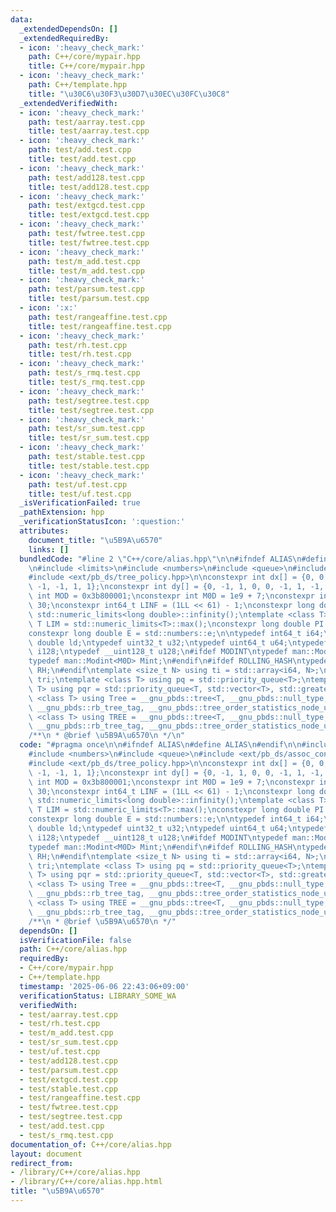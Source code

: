 ```yaml
---
data:
  _extendedDependsOn: []
  _extendedRequiredBy:
  - icon: ':heavy_check_mark:'
    path: C++/core/mypair.hpp
    title: C++/core/mypair.hpp
  - icon: ':heavy_check_mark:'
    path: C++/template.hpp
    title: "\u30C6\u30F3\u30D7\u30EC\u30FC\u30C8"
  _extendedVerifiedWith:
  - icon: ':heavy_check_mark:'
    path: test/aarray.test.cpp
    title: test/aarray.test.cpp
  - icon: ':heavy_check_mark:'
    path: test/add.test.cpp
    title: test/add.test.cpp
  - icon: ':heavy_check_mark:'
    path: test/add128.test.cpp
    title: test/add128.test.cpp
  - icon: ':heavy_check_mark:'
    path: test/extgcd.test.cpp
    title: test/extgcd.test.cpp
  - icon: ':heavy_check_mark:'
    path: test/fwtree.test.cpp
    title: test/fwtree.test.cpp
  - icon: ':heavy_check_mark:'
    path: test/m_add.test.cpp
    title: test/m_add.test.cpp
  - icon: ':heavy_check_mark:'
    path: test/parsum.test.cpp
    title: test/parsum.test.cpp
  - icon: ':x:'
    path: test/rangeaffine.test.cpp
    title: test/rangeaffine.test.cpp
  - icon: ':heavy_check_mark:'
    path: test/rh.test.cpp
    title: test/rh.test.cpp
  - icon: ':heavy_check_mark:'
    path: test/s_rmq.test.cpp
    title: test/s_rmq.test.cpp
  - icon: ':heavy_check_mark:'
    path: test/segtree.test.cpp
    title: test/segtree.test.cpp
  - icon: ':heavy_check_mark:'
    path: test/sr_sum.test.cpp
    title: test/sr_sum.test.cpp
  - icon: ':heavy_check_mark:'
    path: test/stable.test.cpp
    title: test/stable.test.cpp
  - icon: ':heavy_check_mark:'
    path: test/uf.test.cpp
    title: test/uf.test.cpp
  _isVerificationFailed: true
  _pathExtension: hpp
  _verificationStatusIcon: ':question:'
  attributes:
    document_title: "\u5B9A\u6570"
    links: []
  bundledCode: "#line 2 \"C++/core/alias.hpp\"\n\n#ifndef ALIAS\n#define ALIAS\n#endif\n\
    \n#include <limits>\n#include <numbers>\n#include <queue>\n#include <ext/pb_ds/assoc_container.hpp>\n\
    #include <ext/pb_ds/tree_policy.hpp>\n\nconstexpr int dx[] = {0, 0, 0, -1, 1,\
    \ -1, -1, 1, 1};\nconstexpr int dy[] = {0, -1, 1, 0, 0, -1, 1, -1, 1};\nconstexpr\
    \ int MOD = 0x3b800001;\nconstexpr int M0D = 1e9 + 7;\nconstexpr int INF = 1 <<\
    \ 30;\nconstexpr int64_t LINF = (1LL << 61) - 1;\nconstexpr long double DINF =\
    \ std::numeric_limits<long double>::infinity();\ntemplate <class T> constexpr\
    \ T LIM = std::numeric_limits<T>::max();\nconstexpr long double PI = std::numbers::pi;\n\
    constexpr long double E = std::numbers::e;\n\ntypedef int64_t i64;\ntypedef long\
    \ double ld;\ntypedef uint32_t u32;\ntypedef uint64_t u64;\ntypedef __int128_t\
    \ i128;\ntypedef __uint128_t u128;\n#ifdef MODINT\ntypedef man::Modint<MOD> mint;\n\
    typedef man::Modint<M0D> Mint;\n#endif\n#ifdef ROLLING_HASH\ntypedef man::RollingHash<LINF>\
    \ RH;\n#endif\ntemplate <size_t N> using ti = std::array<i64, N>;\ntypedef ti<3>\
    \ tri;\ntemplate <class T> using pq = std::priority_queue<T>;\ntemplate <class\
    \ T> using pqr = std::priority_queue<T, std::vector<T>, std::greater<T>>;\ntemplate\
    \ <class T> using Tree = __gnu_pbds::tree<T, __gnu_pbds::null_type, std::less<T>,\
    \ __gnu_pbds::rb_tree_tag, __gnu_pbds::tree_order_statistics_node_update>;\ntemplate\
    \ <class T> using TREE = __gnu_pbds::tree<T, __gnu_pbds::null_type, std::greater<T>,\
    \ __gnu_pbds::rb_tree_tag, __gnu_pbds::tree_order_statistics_node_update>;\n\n\
    /**\n * @brief \u5B9A\u6570\n */\n"
  code: "#pragma once\n\n#ifndef ALIAS\n#define ALIAS\n#endif\n\n#include <limits>\n\
    #include <numbers>\n#include <queue>\n#include <ext/pb_ds/assoc_container.hpp>\n\
    #include <ext/pb_ds/tree_policy.hpp>\n\nconstexpr int dx[] = {0, 0, 0, -1, 1,\
    \ -1, -1, 1, 1};\nconstexpr int dy[] = {0, -1, 1, 0, 0, -1, 1, -1, 1};\nconstexpr\
    \ int MOD = 0x3b800001;\nconstexpr int M0D = 1e9 + 7;\nconstexpr int INF = 1 <<\
    \ 30;\nconstexpr int64_t LINF = (1LL << 61) - 1;\nconstexpr long double DINF =\
    \ std::numeric_limits<long double>::infinity();\ntemplate <class T> constexpr\
    \ T LIM = std::numeric_limits<T>::max();\nconstexpr long double PI = std::numbers::pi;\n\
    constexpr long double E = std::numbers::e;\n\ntypedef int64_t i64;\ntypedef long\
    \ double ld;\ntypedef uint32_t u32;\ntypedef uint64_t u64;\ntypedef __int128_t\
    \ i128;\ntypedef __uint128_t u128;\n#ifdef MODINT\ntypedef man::Modint<MOD> mint;\n\
    typedef man::Modint<M0D> Mint;\n#endif\n#ifdef ROLLING_HASH\ntypedef man::RollingHash<LINF>\
    \ RH;\n#endif\ntemplate <size_t N> using ti = std::array<i64, N>;\ntypedef ti<3>\
    \ tri;\ntemplate <class T> using pq = std::priority_queue<T>;\ntemplate <class\
    \ T> using pqr = std::priority_queue<T, std::vector<T>, std::greater<T>>;\ntemplate\
    \ <class T> using Tree = __gnu_pbds::tree<T, __gnu_pbds::null_type, std::less<T>,\
    \ __gnu_pbds::rb_tree_tag, __gnu_pbds::tree_order_statistics_node_update>;\ntemplate\
    \ <class T> using TREE = __gnu_pbds::tree<T, __gnu_pbds::null_type, std::greater<T>,\
    \ __gnu_pbds::rb_tree_tag, __gnu_pbds::tree_order_statistics_node_update>;\n\n\
    /**\n * @brief \u5B9A\u6570\n */"
  dependsOn: []
  isVerificationFile: false
  path: C++/core/alias.hpp
  requiredBy:
  - C++/core/mypair.hpp
  - C++/template.hpp
  timestamp: '2025-06-06 22:43:06+09:00'
  verificationStatus: LIBRARY_SOME_WA
  verifiedWith:
  - test/aarray.test.cpp
  - test/rh.test.cpp
  - test/m_add.test.cpp
  - test/sr_sum.test.cpp
  - test/uf.test.cpp
  - test/add128.test.cpp
  - test/parsum.test.cpp
  - test/extgcd.test.cpp
  - test/stable.test.cpp
  - test/rangeaffine.test.cpp
  - test/fwtree.test.cpp
  - test/segtree.test.cpp
  - test/add.test.cpp
  - test/s_rmq.test.cpp
documentation_of: C++/core/alias.hpp
layout: document
redirect_from:
- /library/C++/core/alias.hpp
- /library/C++/core/alias.hpp.html
title: "\u5B9A\u6570"
---
```

